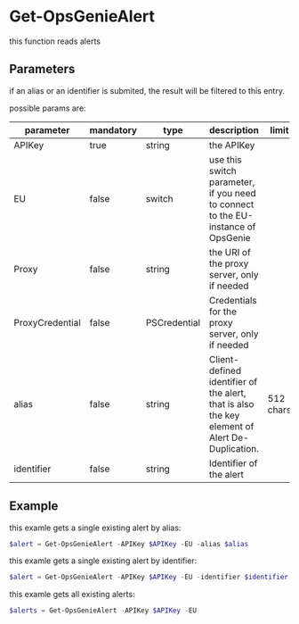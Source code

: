 ﻿# Get-OpsGenieAlert

this function reads alerts

## Parameters

if an alias or an identifier is submited, the result will be filtered to this entry.

possible params are:

parameter | mandatory | type | description | limit
---|---|---|---|---
APIKey | true | string | the APIKey
EU | false | switch | use this switch parameter, if you need to connect to the EU-instance of OpsGenie
Proxy | false | string | the URI of the proxy server, only if needed
ProxyCredential | false | PSCredential | Credentials for the proxy server, only if needed
alias | false | string | Client-defined identifier of the alert, that is also the key element of Alert De-Duplication.|512 chars
identifier | false | string | Identifier of the alert |

## Example

this examle gets a single existing alert by alias:

```PowerShell
$alert = Get-OpsGenieAlert -APIKey $APIKey -EU -alias $alias
```

this examle gets a single existing alert by identifier:

```PowerShell
$alert = Get-OpsGenieAlert -APIKey $APIKey -EU -identifier $identifier
```

this examle gets all existing alerts:

```PowerShell
$alerts = Get-OpsGenieAlert -APIKey $APIKey -EU
```
